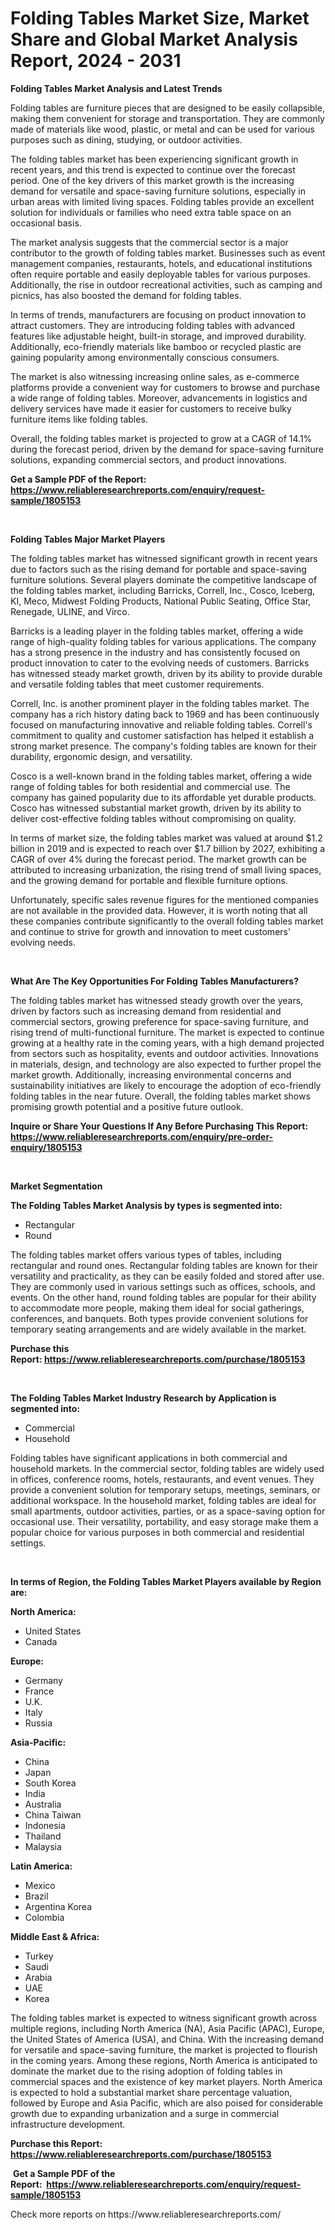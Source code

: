 <p><h1>Folding Tables Market Size, Market Share and Global Market Analysis Report, 2024 - 2031</h1></p><p><strong>Folding Tables Market Analysis and Latest Trends</strong></p>
<p><p>Folding tables are furniture pieces that are designed to be easily collapsible, making them convenient for storage and transportation. They are commonly made of materials like wood, plastic, or metal and can be used for various purposes such as dining, studying, or outdoor activities.</p><p>The folding tables market has been experiencing significant growth in recent years, and this trend is expected to continue over the forecast period. One of the key drivers of this market growth is the increasing demand for versatile and space-saving furniture solutions, especially in urban areas with limited living spaces. Folding tables provide an excellent solution for individuals or families who need extra table space on an occasional basis.</p><p>The market analysis suggests that the commercial sector is a major contributor to the growth of folding tables market. Businesses such as event management companies, restaurants, hotels, and educational institutions often require portable and easily deployable tables for various purposes. Additionally, the rise in outdoor recreational activities, such as camping and picnics, has also boosted the demand for folding tables.</p><p>In terms of trends, manufacturers are focusing on product innovation to attract customers. They are introducing folding tables with advanced features like adjustable height, built-in storage, and improved durability. Additionally, eco-friendly materials like bamboo or recycled plastic are gaining popularity among environmentally conscious consumers.</p><p>The market is also witnessing increasing online sales, as e-commerce platforms provide a convenient way for customers to browse and purchase a wide range of folding tables. Moreover, advancements in logistics and delivery services have made it easier for customers to receive bulky furniture items like folding tables.</p><p>Overall, the folding tables market is projected to grow at a CAGR of 14.1% during the forecast period, driven by the demand for space-saving furniture solutions, expanding commercial sectors, and product innovations.</p></p>
<p><strong>Get a Sample PDF of the Report:&nbsp; <a href="https://www.reliableresearchreports.com/enquiry/request-sample/1805153">https://www.reliableresearchreports.com/enquiry/request-sample/1805153</a></strong></p>
<p>&nbsp;</p>
<p><strong>Folding Tables Major Market Players</strong></p>
<p><p>The folding tables market has witnessed significant growth in recent years due to factors such as the rising demand for portable and space-saving furniture solutions. Several players dominate the competitive landscape of the folding tables market, including Barricks, Correll, Inc., Cosco, Iceberg, KI, Meco, Midwest Folding Products, National Public Seating, Office Star, Renegade, ULINE, and Virco.</p><p>Barricks is a leading player in the folding tables market, offering a wide range of high-quality folding tables for various applications. The company has a strong presence in the industry and has consistently focused on product innovation to cater to the evolving needs of customers. Barricks has witnessed steady market growth, driven by its ability to provide durable and versatile folding tables that meet customer requirements.</p><p>Correll, Inc. is another prominent player in the folding tables market. The company has a rich history dating back to 1969 and has been continuously focused on manufacturing innovative and reliable folding tables. Correll's commitment to quality and customer satisfaction has helped it establish a strong market presence. The company's folding tables are known for their durability, ergonomic design, and versatility.</p><p>Cosco is a well-known brand in the folding tables market, offering a wide range of folding tables for both residential and commercial use. The company has gained popularity due to its affordable yet durable products. Cosco has witnessed substantial market growth, driven by its ability to deliver cost-effective folding tables without compromising on quality.</p><p>In terms of market size, the folding tables market was valued at around $1.2 billion in 2019 and is expected to reach over $1.7 billion by 2027, exhibiting a CAGR of over 4% during the forecast period. The market growth can be attributed to increasing urbanization, the rising trend of small living spaces, and the growing demand for portable and flexible furniture options.</p><p>Unfortunately, specific sales revenue figures for the mentioned companies are not available in the provided data. However, it is worth noting that all these companies contribute significantly to the overall folding tables market and continue to strive for growth and innovation to meet customers' evolving needs.</p></p>
<p>&nbsp;</p>
<p><strong>What Are The Key Opportunities For Folding Tables Manufacturers?</strong></p>
<p><p>The folding tables market has witnessed steady growth over the years, driven by factors such as increasing demand from residential and commercial sectors, growing preference for space-saving furniture, and rising trend of multi-functional furniture. The market is expected to continue growing at a healthy rate in the coming years, with a high demand projected from sectors such as hospitality, events and outdoor activities. Innovations in materials, design, and technology are also expected to further propel the market growth. Additionally, increasing environmental concerns and sustainability initiatives are likely to encourage the adoption of eco-friendly folding tables in the near future. Overall, the folding tables market shows promising growth potential and a positive future outlook.</p></p>
<p><strong>Inquire or Share Your Questions If Any Before Purchasing This Report: <a href="https://www.reliableresearchreports.com/enquiry/pre-order-enquiry/1805153">https://www.reliableresearchreports.com/enquiry/pre-order-enquiry/1805153</a></strong></p>
<p>&nbsp;</p>
<p><strong>Market Segmentation</strong></p>
<p><strong>The Folding Tables Market Analysis by types is segmented into:</strong></p>
<p><ul><li>Rectangular</li><li>Round</li></ul></p>
<p><p>The folding tables market offers various types of tables, including rectangular and round ones. Rectangular folding tables are known for their versatility and practicality, as they can be easily folded and stored after use. They are commonly used in various settings such as offices, schools, and events. On the other hand, round folding tables are popular for their ability to accommodate more people, making them ideal for social gatherings, conferences, and banquets. Both types provide convenient solutions for temporary seating arrangements and are widely available in the market.</p></p>
<p><strong>Purchase this Report:&nbsp;<a href="https://www.reliableresearchreports.com/purchase/1805153">https://www.reliableresearchreports.com/purchase/1805153</a></strong></p>
<p>&nbsp;</p>
<p><strong>The Folding Tables Market Industry Research by Application is segmented into:</strong></p>
<p><ul><li>Commercial</li><li>Household</li></ul></p>
<p><p>Folding tables have significant applications in both commercial and household markets. In the commercial sector, folding tables are widely used in offices, conference rooms, hotels, restaurants, and event venues. They provide a convenient solution for temporary setups, meetings, seminars, or additional workspace. In the household market, folding tables are ideal for small apartments, outdoor activities, parties, or as a space-saving option for occasional use. Their versatility, portability, and easy storage make them a popular choice for various purposes in both commercial and residential settings.</p></p>
<p>&nbsp;</p>
<p><strong>In terms of Region, the Folding Tables Market Players available by Region are:</strong></p>
<p>
    <p> <strong> North America: </strong>
        <ul>
            <li>United States</li>
            <li>Canada</li>
        </ul>
        </p> 
    <p> <strong> Europe: </strong>
        <ul>
            <li>Germany</li>
            <li>France</li>
            <li>U.K.</li>
            <li>Italy</li>
            <li>Russia</li>
        </ul>
        </p> 
    <p> <strong> Asia-Pacific: </strong>
        <ul>
            <li>China</li>
            <li>Japan</li>
            <li>South Korea</li>
            <li>India</li>
            <li>Australia</li>
            <li>China Taiwan</li>
            <li>Indonesia</li>
            <li>Thailand</li>
            <li>Malaysia</li>
        </ul>
        </p> 
    <p> <strong> Latin America: </strong>
        <ul>
            <li>Mexico</li>
            <li>Brazil</li>
            <li>Argentina Korea</li>
            <li>Colombia</li>
        </ul>
        </p> 
    <p> <strong> Middle East & Africa: </strong>
        <ul>
            <li>Turkey</li>
            <li>Saudi</li>
            <li>Arabia</li>
            <li>UAE</li>
            <li>Korea</li>
        </ul>
    </p>
    </p>
<p><p>The folding tables market is expected to witness significant growth across multiple regions, including North America (NA), Asia Pacific (APAC), Europe, the United States of America (USA), and China. With the increasing demand for versatile and space-saving furniture, the market is projected to flourish in the coming years. Among these regions, North America is anticipated to dominate the market due to the rising adoption of folding tables in commercial spaces and the existence of key market players. North America is expected to hold a substantial market share percentage valuation, followed by Europe and Asia Pacific, which are also poised for considerable growth due to expanding urbanization and a surge in commercial infrastructure development.</p></p>
<p><strong>Purchase this Report: <a href="https://www.reliableresearchreports.com/purchase/1805153">https://www.reliableresearchreports.com/purchase/1805153</a></strong></p>
<p>&nbsp;<strong>Get a Sample PDF of the Report:&nbsp;&nbsp;<a href="https://www.reliableresearchreports.com/enquiry/request-sample/1805153">https://www.reliableresearchreports.com/enquiry/request-sample/1805153</a></strong></p>
<p><strong></strong></p>
<p>Check more reports on https://www.reliableresearchreports.com/</p>